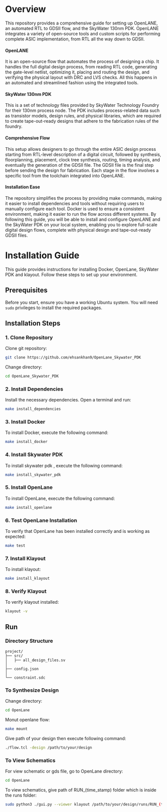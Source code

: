 # Overview
This repository provides a comprehensive guide for setting up OpenLANE, an automated RTL to GDSII flow, and the SkyWater 130nm PDK. OpenLANE integrates a variety of open-source tools and custom scripts for performing complete ASIC implementation, from RTL all the way down to GDSII.

#### OpenLANE 
It is an open-source flow that automates the process of designing a chip. It handles the full digital design process, from reading RTL code, generating the gate-level netlist, optimizing it, placing and routing the design, and verifying the physical layout with DRC and LVS checks. All this happens in an automated and streamlined fashion using the integrated tools.

#### SkyWater 130nm PDK
This is a set of technology files provided by SkyWater Technology Foundry for their 130nm process node. The PDK includes process-related data such as transistor models, design rules, and physical libraries, which are required to create tape-out-ready designs that adhere to the fabrication rules of the foundry.

#### Comprehensive Flow
 This setup allows designers to go through the entire ASIC design process starting from RTL-level description of a digital circuit, followed by synthesis, floorplanning, placement, clock tree synthesis, routing, timing analysis, and eventually the generation of the GDSII file. The GDSII file is the final step before sending the design for fabrication. Each stage in the flow involves a specific tool from the toolchain integrated into OpenLANE.

#### Installation Ease
The repository simplifies the process by providing make commands, making it easier to install dependencies and tools without requiring users to manually configure each tool. Docker is used to ensure a consistent environment, making it easier to run the flow across different systems. By following this guide, you will be able to install and configure OpenLANE and the SkyWater PDK on your local system, enabling you to explore full-scale digital design flows, complete with physical design and tape-out-ready GDSII files.

# Installation Guide
This guide provides instructions for installing Docker, OpenLane, SkyWater PDK and klayout. Follow these steps to set up your environment.

## Prerequisites
Before you start, ensure you have a working Ubuntu system. You will need `sudo` privileges to install the required packages.

## Installation Steps

###  1. Clone Repository
Clone git repository:
```bash
git clone https://github.com/ehsankhan9/OpenLane_Skywater_PDK
```
Change directory:
```bash
cd OpenLane_Skywater_PDK
```
### 2. Install Dependencies
Install the necessary dependencies. Open a terminal and run:
```bash
make install_dependencies
```

### 3. Install Docker
To install Docker, execute the following command:
```bash
make install_docker
```

### 4. Install Skywater PDK
To install skywater pdk , execute the following command:
```bash
make install_skywater_pdk
```

### 5. Install OpenLane
To install OpenLane, execute the following command:
```bash
make install_openlane
```

### 6. Test OpenLane Installation
To verify that OpenLane has been installed correctly and is working as expected:
```bash
make test
```

### 7. Install Klayout
To install klayout:
```bash
make install_klayout
```

### 8. Verify Klayout
To verify klayout installed:
```bash
klayout -v
```

## Run

### Directory Structure
```
project/
├── src/
│   ├── all_design_files.sv
│
├── config.json
│   
└── constraint.sdc
```
### To Synthesize Design

Change directory:
```bash
cd OpenLane
```

Monut openlane flow:
```bash
make mount
```

Give path of your design then execute following command:
```bash
./flow.tcl -design /path/to/your/design
```

### To View Schematics
For view schematic or gds file, go to OpenLane directory:
```bash
cd OpenLane
```

To view schematics, give path of RUN_(time_stamp) folder which is inside the runs folder:
```bash
sudo python3 ./gui.py --viewer klayout /path/to/your/design/runs/RUN_(time_stamp)
```







